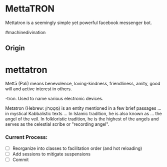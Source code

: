 # MettaTRON

Mettatron is a seemingly simple yet powerful facebook messenger bot.

#machinedivination


## Origin

# mettatron

Mettā (Pali) means benevolence, loving-kindness, friendliness, amity, good will and active interest in others.

-tron. Used to name various electronic devices.

Metatron (Hebrew: מֶטָטְרוֹן) is an entity mentioned in a few brief passages ...  in mystical Kabbalistic texts ... In Islamic tradition, he is also known as ... the angel of the veil. In folkloristic tradition, he is the highest of the angels and serves as the celestial scribe or "recording angel".


### Current Process:
- [ ] Reorganize into classes to facilitation order (and hot reloading) 
- [ ] Add sessions to mitigate suspensions
- [ ] Commit
